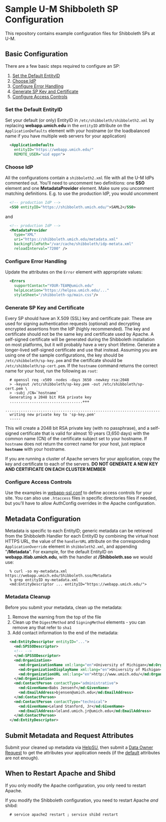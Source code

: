 # Sample U-M Shibboleth SP Configuration

This repository contains example configuration files for Shibboleth SPs
at U-M.

## Basic Configuration

There are a few basic steps required to configure an SP:

1. [Set the Default EntityID](#set-the-default-entityid)
1. [Choose IdP](#choose-idp)
1. [Configure Error Handling](#configure-error-handling)
1. [Generate SP Key and Certificate](#generate-sp-key-and-certificate)
1. [Configure Access Controls](#configure-access-controls)

### Set the Default EntityID

Set your default (or only) EntityID in `/etc/shibboleth/shibboleth2.xml`
by replacing __webapp.umich.edu__ in the `entityID` attribute
on the `ApplicationDefaults` element with your hostname (or the
loadbalanced name if you have multiple web servers for your application)

```xml
  <ApplicationDefaults
    entityID="https://webapp.umich.edu/"
    REMOTE_USER="uid eppn">
```

### Choose  IdP

All the configurations contain a `shibboleth2.xml` file with all the
U-M IdPs commented out. You'll need to uncomment two definitions:
one __SSO__ element and one __MetadataProvider__ element. Make sure you
uncomment matching definitions. E.g. to use the production IdP, you
would uncomment

```xml
  <!-- production IdP -->
  <SSO entityID="https://shibboleth.umich.edu/">SAML2</SSO>
```

and

```xml
  <!-- production IdP -->
  <MetadataProvider
    type="XML"
    uri="https://shibboleth.umich.edu/metadata.xml"
    backingFilePath="/var/cache/shibboleth/idp-metata.xml"
    reloadInterval="7200" />
```

### Configure Error Handling

Update the attributes on the `Error` element with appropriate values:

```xml
  <Errors
    supportContact="YOUR-TEAM@umich.edu"
    helpLocation="https://helpsu.umich.edu/..."
    styleSheet="/shibboleth-sp/main.css"/>
```

### Generate SP Key and Certificate

Every SP should have an X.509 (SSL) key and certificate pair. These are
used for signing authentication requests (optional) and decrypting
encrypted assertions from the IdP (highly recommended). The key and
certificate should not be the same key and certificate used by Apache.
A self-signed certificate will be generated during the Shibboleth
installation on most platforms, but it will probably have a very short
lifetime. Generate a longer-lived self-signed certificate and use that
instead. Assuming you are using one of the sample configurations, the
key should be `/etc/shibboleth/sp-key.pem` and the certificate should
be `/etc/shibboleth/sp-cert.pem`. If the `hostname` command returns the
correct name for your host, run the following as `root`:

```shell_session
  # openssl req -x509 -nodes -days 3650 -newkey rsa:2048
  > -keyout /etc/shibboleth/sp-key.pem -out /etc/shibboleth/sp-cert.pem \
  > -subj /CN=`hostname`
  Generating a 2048 bit RSA private key
  .................................+++
  ...............................................................................+++
  writing new private key to 'sp-key.pem'
  -----
```

This will create a 2048 bit RSA private key (with no passphrase), and a
self-signed certificate that is valid for almost 10 years (3,650 days)
with the common name (CN) of the certificate subject set to your
hostname. If `hostname` does not return the correct name for your host,
just replace __`hostname`__ with your hostname.

If you are running a cluster of Apache servers for your application,
copy the key and certificate to each of the servers.  **DO NOT GENERATE A NEW KEY AND CERTIFICATE ON EACH CLUSTER MEMBER**

### Configure Access Controls

Use the examples in [webapp-ssl.conf](webapp-ssl.conf) to
define access controls for your site. You can also use `.htaccess`
files in specific directories files if needed, but you'll have to allow
AuthConfig overrides in the Apache configuration.

## Metadata Configuration

Metadata is specific to each EntityID; generic metadata can be
retrieved from the Shibboleth Handler for each EntityID by combining
the virtual host HTTPS URL, the value of the `handlerURL` attribute on
the corresponding `ApplicationOverride` element in `shibboleth2.xml`,
and appending "__/Metadata__". For example, for the default EntityID on
__webapp.itlab.umich.edu__, with the handler at __/Shibboleth.sso__ we would use:

```shell_session
  % curl -so my-metadata.xml https://webapp.umich.edu/Shibboleth.sso/Metadata
  % grep entityID my-metadata.xml
  <md:EntityDescriptor ... entityID="https://webapp.umich.edu/">
```

### Metadata Cleanup

Before you submit your metadata, clean up the metadata:

1. Remove the warning from the top of the file
2. Clean up the `DigestMethod` and `SigningMethod` elements - you can remove any that refer to `sha1`
3. Add contact information to the end of the metadata:

```xml
  <md:EntityDescriptor entityID="...">
    <md:SPSSODescriptor>
    <!-- -->
    </md:SPSSODescriptor>
    <md:Organization>
      <md:OrganizationName xml:lang="en">University of Michigan</md:OrganizationName>
      <md:OrganizationDisplayName xml:lang="en">University of Michigan</md:OrganizationDisplayName>
      <md:OrganizationURL xml:lang="en">http://www.umich.edu/</md:OrganizationURL>
    </md:Organization>
    <md:ContactPerson contactType="administrative">
      <md:GivenName>Babs Jensenf</md:GivenName>
      <md:EmailAddress>bjensen@umich.edu</md:EmailAddress>
    </md:ContactPerson>
    <md:ContactPerson contactType="technical">
      <md:GivenName>Leland Stanford, Jr</md:GivenName>
      <md:EmailAddress>leland.umich.jr@umich.edu</md:EmailAddress>
    </md:ContactPerson>
  </md:EntityDescriptor>
```

## Submit Metadata and Request Attributes

Submit your cleaned up metadata via
[HelpSU](https://helpsu.umich.edu/helpsu/3.0/helpsu-form?pcat=shibboleth),
then submit a
[Data Owner Request](https://tools.umich.edu/dataowner/dataowner-request)
to get the attributes your application needs (if the
[default](https://uit.umich.edu/service/shibboleth/arp) attributes are not enough).

## When to Restart Apache and Shibd

If you only modify the Apache configuration, you only need to restart Apache.

If you modify the Shibboleth configuration, you need to restart Apache *and* shibd:

```shell_session
  # service apache2 restart ; service shibd restart
```
